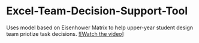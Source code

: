 
# Excel-Team-Decision-Support-Tool
Uses model based on Eisenhower Matrix to help upper-year student design team priotize task decisions. 
[![Watch the video]](https://www.youtube.com/watch?v=AuXmkHhLrsw)
